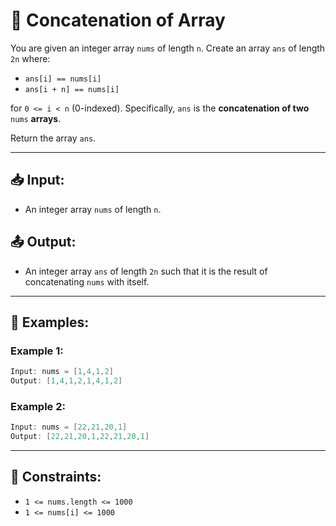 

# 🧩 Concatenation of Array

You are given an integer array `nums` of length `n`. Create an array `ans` of length `2n` where:

* `ans[i] == nums[i]`
* `ans[i + n] == nums[i]`

for `0 <= i < n` (0-indexed).
Specifically, `ans` is the **concatenation of two** `nums` **arrays**.

Return the array `ans`.

---

## 📥 Input:

* An integer array `nums` of length `n`.

## 📤 Output:

* An integer array `ans` of length `2n` such that it is the result of concatenating `nums` with itself.

---

## 🧪 Examples:

### Example 1:

```java
Input: nums = [1,4,1,2]
Output: [1,4,1,2,1,4,1,2]
```

### Example 2:

```java
Input: nums = [22,21,20,1]
Output: [22,21,20,1,22,21,20,1]
```

---

## 📌 Constraints:

* `1 <= nums.length <= 1000`
* `1 <= nums[i] <= 1000`
